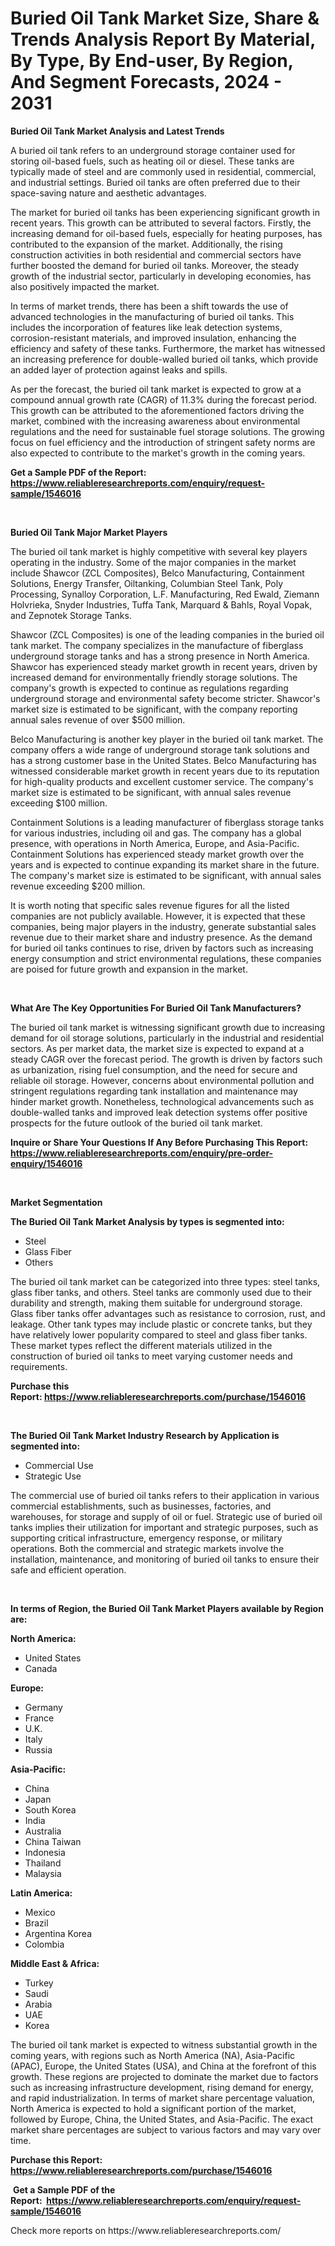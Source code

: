 <p><h1>Buried Oil Tank Market Size, Share & Trends Analysis Report By Material, By Type, By End-user, By Region, And Segment Forecasts, 2024 - 2031</h1></p><p><strong>Buried Oil Tank Market Analysis and Latest Trends</strong></p>
<p><p>A buried oil tank refers to an underground storage container used for storing oil-based fuels, such as heating oil or diesel. These tanks are typically made of steel and are commonly used in residential, commercial, and industrial settings. Buried oil tanks are often preferred due to their space-saving nature and aesthetic advantages.</p><p>The market for buried oil tanks has been experiencing significant growth in recent years. This growth can be attributed to several factors. Firstly, the increasing demand for oil-based fuels, especially for heating purposes, has contributed to the expansion of the market. Additionally, the rising construction activities in both residential and commercial sectors have further boosted the demand for buried oil tanks. Moreover, the steady growth of the industrial sector, particularly in developing economies, has also positively impacted the market.</p><p>In terms of market trends, there has been a shift towards the use of advanced technologies in the manufacturing of buried oil tanks. This includes the incorporation of features like leak detection systems, corrosion-resistant materials, and improved insulation, enhancing the efficiency and safety of these tanks. Furthermore, the market has witnessed an increasing preference for double-walled buried oil tanks, which provide an added layer of protection against leaks and spills.</p><p>As per the forecast, the buried oil tank market is expected to grow at a compound annual growth rate (CAGR) of 11.3% during the forecast period. This growth can be attributed to the aforementioned factors driving the market, combined with the increasing awareness about environmental regulations and the need for sustainable fuel storage solutions. The growing focus on fuel efficiency and the introduction of stringent safety norms are also expected to contribute to the market's growth in the coming years.</p></p>
<p><strong>Get a Sample PDF of the Report:&nbsp; <a href="https://www.reliableresearchreports.com/enquiry/request-sample/1546016">https://www.reliableresearchreports.com/enquiry/request-sample/1546016</a></strong></p>
<p>&nbsp;</p>
<p><strong>Buried Oil Tank Major Market Players</strong></p>
<p><p>The buried oil tank market is highly competitive with several key players operating in the industry. Some of the major companies in the market include Shawcor (ZCL Composites), Belco Manufacturing, Containment Solutions, Energy Transfer, Oiltanking, Columbian Steel Tank, Poly Processing, Synalloy Corporation, L.F. Manufacturing, Red Ewald, Ziemann Holvrieka, Snyder Industries, Tuffa Tank, Marquard & Bahls, Royal Vopak, and Zepnotek Storage Tanks.</p><p>Shawcor (ZCL Composites) is one of the leading companies in the buried oil tank market. The company specializes in the manufacture of fiberglass underground storage tanks and has a strong presence in North America. Shawcor has experienced steady market growth in recent years, driven by increased demand for environmentally friendly storage solutions. The company's growth is expected to continue as regulations regarding underground storage and environmental safety become stricter. Shawcor's market size is estimated to be significant, with the company reporting annual sales revenue of over $500 million.</p><p>Belco Manufacturing is another key player in the buried oil tank market. The company offers a wide range of underground storage tank solutions and has a strong customer base in the United States. Belco Manufacturing has witnessed considerable market growth in recent years due to its reputation for high-quality products and excellent customer service. The company's market size is estimated to be significant, with annual sales revenue exceeding $100 million.</p><p>Containment Solutions is a leading manufacturer of fiberglass storage tanks for various industries, including oil and gas. The company has a global presence, with operations in North America, Europe, and Asia-Pacific. Containment Solutions has experienced steady market growth over the years and is expected to continue expanding its market share in the future. The company's market size is estimated to be significant, with annual sales revenue exceeding $200 million.</p><p>It is worth noting that specific sales revenue figures for all the listed companies are not publicly available. However, it is expected that these companies, being major players in the industry, generate substantial sales revenue due to their market share and industry presence. As the demand for buried oil tanks continues to rise, driven by factors such as increasing energy consumption and strict environmental regulations, these companies are poised for future growth and expansion in the market.</p></p>
<p>&nbsp;</p>
<p><strong>What Are The Key Opportunities For Buried Oil Tank Manufacturers?</strong></p>
<p><p>The buried oil tank market is witnessing significant growth due to increasing demand for oil storage solutions, particularly in the industrial and residential sectors. As per market data, the market size is expected to expand at a steady CAGR over the forecast period. The growth is driven by factors such as urbanization, rising fuel consumption, and the need for secure and reliable oil storage. However, concerns about environmental pollution and stringent regulations regarding tank installation and maintenance may hinder market growth. Nonetheless, technological advancements such as double-walled tanks and improved leak detection systems offer positive prospects for the future outlook of the buried oil tank market.</p></p>
<p><strong>Inquire or Share Your Questions If Any Before Purchasing This Report: <a href="https://www.reliableresearchreports.com/enquiry/pre-order-enquiry/1546016">https://www.reliableresearchreports.com/enquiry/pre-order-enquiry/1546016</a></strong></p>
<p>&nbsp;</p>
<p><strong>Market Segmentation</strong></p>
<p><strong>The Buried Oil Tank Market Analysis by types is segmented into:</strong></p>
<p><ul><li>Steel</li><li>Glass Fiber</li><li>Others</li></ul></p>
<p><p>The buried oil tank market can be categorized into three types: steel tanks, glass fiber tanks, and others. Steel tanks are commonly used due to their durability and strength, making them suitable for underground storage. Glass fiber tanks offer advantages such as resistance to corrosion, rust, and leakage. Other tank types may include plastic or concrete tanks, but they have relatively lower popularity compared to steel and glass fiber tanks. These market types reflect the different materials utilized in the construction of buried oil tanks to meet varying customer needs and requirements.</p></p>
<p><strong>Purchase this Report:&nbsp;<a href="https://www.reliableresearchreports.com/purchase/1546016">https://www.reliableresearchreports.com/purchase/1546016</a></strong></p>
<p>&nbsp;</p>
<p><strong>The Buried Oil Tank Market Industry Research by Application is segmented into:</strong></p>
<p><ul><li>Commercial Use</li><li>Strategic Use</li></ul></p>
<p><p>The commercial use of buried oil tanks refers to their application in various commercial establishments, such as businesses, factories, and warehouses, for storage and supply of oil or fuel. Strategic use of buried oil tanks implies their utilization for important and strategic purposes, such as supporting critical infrastructure, emergency response, or military operations. Both the commercial and strategic markets involve the installation, maintenance, and monitoring of buried oil tanks to ensure their safe and efficient operation.</p></p>
<p>&nbsp;</p>
<p><strong>In terms of Region, the Buried Oil Tank Market Players available by Region are:</strong></p>
<p>
    <p> <strong> North America: </strong>
        <ul>
            <li>United States</li>
            <li>Canada</li>
        </ul>
        </p> 
    <p> <strong> Europe: </strong>
        <ul>
            <li>Germany</li>
            <li>France</li>
            <li>U.K.</li>
            <li>Italy</li>
            <li>Russia</li>
        </ul>
        </p> 
    <p> <strong> Asia-Pacific: </strong>
        <ul>
            <li>China</li>
            <li>Japan</li>
            <li>South Korea</li>
            <li>India</li>
            <li>Australia</li>
            <li>China Taiwan</li>
            <li>Indonesia</li>
            <li>Thailand</li>
            <li>Malaysia</li>
        </ul>
        </p> 
    <p> <strong> Latin America: </strong>
        <ul>
            <li>Mexico</li>
            <li>Brazil</li>
            <li>Argentina Korea</li>
            <li>Colombia</li>
        </ul>
        </p> 
    <p> <strong> Middle East & Africa: </strong>
        <ul>
            <li>Turkey</li>
            <li>Saudi</li>
            <li>Arabia</li>
            <li>UAE</li>
            <li>Korea</li>
        </ul>
    </p>
    </p>
<p><p>The buried oil tank market is expected to witness substantial growth in the coming years, with regions such as North America (NA), Asia-Pacific (APAC), Europe, the United States (USA), and China at the forefront of this growth. These regions are projected to dominate the market due to factors such as increasing infrastructure development, rising demand for energy, and rapid industrialization. In terms of market share percentage valuation, North America is expected to hold a significant portion of the market, followed by Europe, China, the United States, and Asia-Pacific. The exact market share percentages are subject to various factors and may vary over time.</p></p>
<p><strong>Purchase this Report: <a href="https://www.reliableresearchreports.com/purchase/1546016">https://www.reliableresearchreports.com/purchase/1546016</a></strong></p>
<p>&nbsp;<strong>Get a Sample PDF of the Report:&nbsp;&nbsp;<a href="https://www.reliableresearchreports.com/enquiry/request-sample/1546016">https://www.reliableresearchreports.com/enquiry/request-sample/1546016</a></strong></p>
<p><strong></strong></p>
<p>Check more reports on https://www.reliableresearchreports.com/</p>